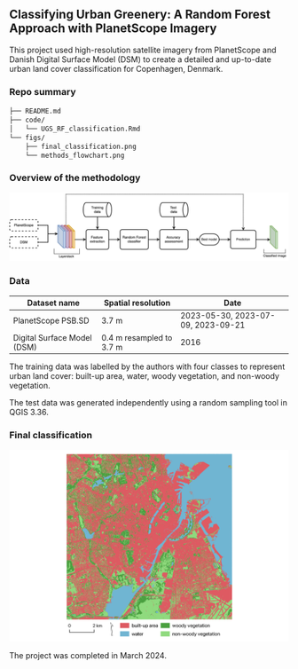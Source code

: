 ## Classifying Urban Greenery: A Random Forest Approach with PlanetScope Imagery
This project used high-resolution satellite imagery from PlanetScope and Danish Digital Surface Model (DSM) to create a detailed and up-to-date urban land cover classification for Copenhagen, Denmark.

### Repo summary 

```
├── README.md
├── code/
│   └── UGS_RF_classification.Rmd
└── figs/
    ├── final_classification.png
    └── methods_flowchart.png

```

### Overview of the methodology
![](figs/methods_flowchart.png)

### Data
| Dataset name | Spatial resolution | Date |
|--------------|-------------------|------|
| PlanetScope PSB.SD | 3.7 m | 2023-05-30, 2023-07-09, 2023-09-21 |
| Digital Surface Model (DSM) | 0.4 m resampled to 3.7 m | 2016 |

The training data was labelled by the authors with four classes to represent urban land cover: built-up area, water, woody vegetation, and non-woody vegetation.

The test data was generated independently using a random sampling tool in QGIS 3.36.

### Final classification
![](figs/final_classification.png)

The project was completed in March 2024.